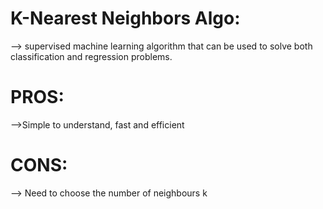 # K-Nearest Neighbors Algo:

--> supervised machine learning algorithm that can be used to solve both classification and regression problems.

# PROS:

-->Simple to understand, fast and efficient

# CONS:

--> Need to choose the number of neighbours k
